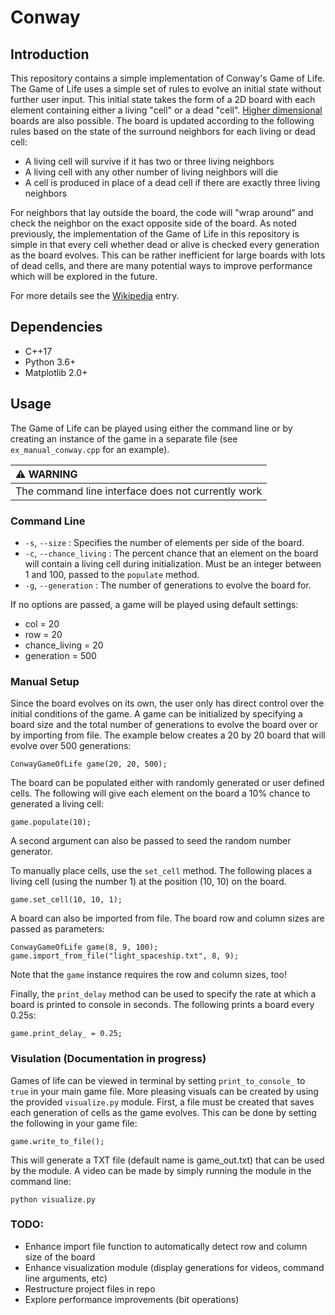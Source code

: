 # Conway

Introduction
------------
This repository contains a simple implementation of Conway's Game of Life. The Game of Life uses a simple set of rules to evolve an initial state without further user input. This initial state takes the form of a 2D board with each element containing either a living "cell" or a dead "cell". [Higher dimensional](https://github.com/bruzewskis/HyperLife)  boards are also possible. The board is updated according to the following rules based on the state of the surround neighbors for each living or dead cell: 

* A living cell will survive if it has two or three living neighbors
* A living cell with any other number of living neighbors will die 
* A cell is produced in place of a dead cell if there are exactly three living neighbors

For neighbors that lay outside the board, the code will "wrap around" and check the neighbor on the exact opposite side of the board. As noted previously, the implementation of the Game of Life in this repository is simple in that every cell whether dead or alive is checked every generation as the board evolves. This can be rather inefficient for large boards with lots of dead cells, and there are many potential ways to improve performance which will be explored in the future. 

For more details see the [Wikipedia](https://en.wikipedia.org/wiki/Conway%27s_Game_of_Life) entry.

Dependencies
------------
* C++17 
* Python 3.6+ 
* Matplotlib 2.0+

Usage
-----
The Game of Life can be played using either the command line or by creating an instance of the game in a separate file (see `ex_manual_conway.cpp` for an example). 

| :warning: WARNING          |
|:---------------------------|
| The command line interface does not currently work |

### Command Line
* `-s`, `--size`       :  Specifies the number of elements per side of the board.
* `-c`, `--chance_living`  : The percent chance that an element on the board will contain a living cell during initialization. Must be an integer between 1 and 100, passed to the `populate` method. 
* `-g`, `--generation`        : The number of generations to evolve the board for.  

If no options are passed, a game will be played using default settings:
* col = 20
* row = 20
* chance_living = 20
* generation = 500

### Manual Setup
Since the board evolves on its own, the user only has direct control over the initial conditions of the game. A game can be initialized by specifying a board size and the total number of generations to evolve the board over or by importing from file. The example below creates a 20 by 20 board that will evolve over 500 generations:

```
ConwayGameOfLife game(20, 20, 500); 
```

The board can be populated either with randomly generated or user defined cells. The following will give each element on the board a 10% chance to generated a living cell:

```
game.populate(10);
```

A second argument can also be passed to seed the random number generator. 

To manually place cells, use the `set_cell` method. The following places a living cell (using the number 1) at the position (10, 10) on the board. 

```
game.set_cell(10, 10, 1);
```

A board can also be imported from file. The board row and column sizes are passed as parameters:

```
ConwayGameOfLife game(8, 9, 100);
game.import_from_file("light_spaceship.txt", 8, 9);
```
Note that the `game` instance requires the row and column sizes, too! 

Finally, the `print_delay` method can be used to specify the rate at which a board is printed to console in seconds. The following prints a board every 0.25s:

```
game.print_delay_ = 0.25;
```

### Visulation (Documentation in progress)
Games of life can be viewed in terminal by setting `print_to_console_` to `true` in your main game file. More pleasing visuals can be created by using the provided `visualize.py` module. First, a file must be created that saves each generation of cells as the game evolves. This can be done by setting the following in your game file:

```
game.write_to_file();
```
This will generate a TXT file (default name is game_out.txt) that can be used by the module. A video can be made by simply running the module in the command line:

```
python visualize.py
```

### TODO:
* Enhance import file function to automatically detect row and column size of the board
* Enhance visualization module (display generations for videos, command line arguments, etc)
* Restructure project files in repo
* Explore performance improvements (bit operations) 

